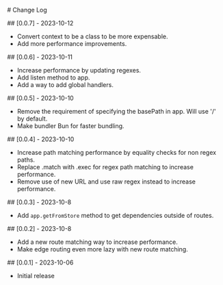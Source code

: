 # Change Log

## [0.0.7] - 2023-10-12

- Convert context to be a class to be more expensable.
- Add more performance improvements.

## [0.0.6] - 2023-10-11

- Increase performance by updating regexes.
- Add listen method to app.
- Add a way to add global handlers.

## [0.0.5] - 2023-10-10

- Remove the requirement of specifying the basePath in app. Will use '/' by default.
- Make bundler Bun for faster bundling.

## [0.0.4] - 2023-10-10

- Increase path matching performance by equality checks for non regex paths.
- Replace .match with .exec for regex path matching to increase performance.
- Remove use of new URL and use raw regex instead to increase performance.

## [0.0.3] - 2023-10-8

- Add `app.getFromStore` method to get dependencies outside of routes.

## [0.0.2] - 2023-10-8

- Add a new route matching way to increase performance.
- Make edge routing even more lazy with new route matching.

## [0.0.1] - 2023-10-06

- Initial release
